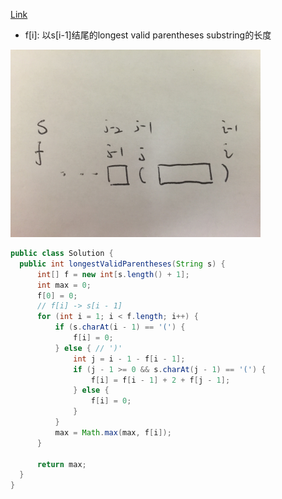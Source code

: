 [Link](https://leetcode.com/problems/longest-valid-parentheses/)

* f[i]: 以s[i-1]结尾的longest valid parentheses substring的长度

<img src="img/Photos/longest-valid-parentheses.png" width="400">
  
  
  ```java
  public class Solution {
    public int longestValidParentheses(String s) {
        int[] f = new int[s.length() + 1];
        int max = 0;
        f[0] = 0;
        // f[i] -> s[i - 1]
        for (int i = 1; i < f.length; i++) {
            if (s.charAt(i - 1) == '(') {
                f[i] = 0;
            } else { // ')'
                int j = i - 1 - f[i - 1];
                if (j - 1 >= 0 && s.charAt(j - 1) == '(') {
                    f[i] = f[i - 1] + 2 + f[j - 1];
                } else {
                    f[i] = 0;
                }
            }
            max = Math.max(max, f[i]);
        }
        
        return max;
    }
}
  ```
